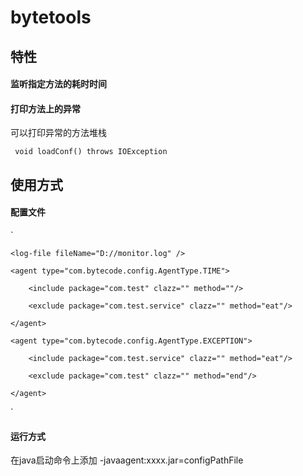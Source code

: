 # bytetools


## 特性

#### 监听指定方法的耗时时间

#### 打印方法上的异常


可以打印异常的方法堆栈

` void loadConf() throws IOException`


## 使用方式

#### 配置文件

`

    <log-file fileName="D://monitor.log" />
    
    <agent type="com.bytecode.config.AgentType.TIME">
    
        <include package="com.test" clazz="" method=""/>
        
        <exclude package="com.test.service" clazz="" method="eat"/>
        
    </agent>
    
    <agent type="com.bytecode.config.AgentType.EXCEPTION">
    
        <include package="com.test.service" clazz="" method="eat"/>
        
        <exclude package="com.test" clazz="" method="end"/>
        
    </agent>
`

#### 运行方式

在java启动命令上添加 -javaagent:xxxx.jar=configPathFile


